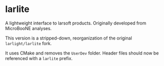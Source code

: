 # larlite

A lightweight interface to larsoft products. Originally developed from MicroBooNE analyses.

This version is a stripped-down, reorganization of the original `larlight/larlite` fork.

It uses CMake and removes the `UserDev` folder. Header files should now be referenced with a `larlite` prefix.